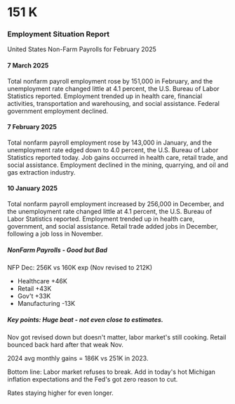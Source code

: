 # 151 K
### Employment Situation Report
United States Non-Farm Payrolls for February 2025

#### 7 March 2025
Total nonfarm payroll employment rose by 151,000 in February, and the unemployment rate changed
little at 4.1 percent, the U.S. Bureau of Labor Statistics reported. Employment trended
up in health care, financial activities, transportation and warehousing, and social assistance.
Federal government employment declined.

#### 7 February 2025

Total nonfarm payroll employment rose by 143,000 in January, and the unemployment rate edged down to 4.0 percent, the U.S. Bureau of Labor Statistics reported today. Job gains occurred in health care, retail trade, and social assistance. Employment declined in the mining, quarrying, and oil and gas extraction industry.

#### 10 January 2025
Total nonfarm payroll employment increased by 256,000 in December, and the unemployment rate
changed little at 4.1 percent, the U.S. Bureau of Labor Statistics reported. Employment
trended up in health care, government, and social assistance. Retail trade added jobs in
December, following a job loss in November.

##### NonFarm Payrolls - Good but Bad
NFP Dec: 256K vs 160K exp (Nov revised to 212K)

- Healthcare +46K
- Retail +43K
- Gov't +33K
- Manufacturing -13K

##### Key points: Huge beat - not even close to estimates.

Nov got revised down but doesn't matter, labor market's still cooking. Retail bounced back hard after that weak Nov.

2024 avg monthly gains = 186K vs 251K in 2023.

Bottom line: Labor market refuses to break. Add in today's hot Michigan inflation expectations and the Fed's got zero reason to cut.

Rates staying higher for even longer. 
